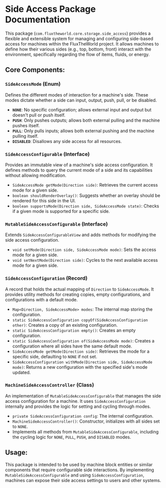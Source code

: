# Side Access Package Documentation

This package (`com.fluxtheworld.core.storage.side_access`) provides a flexible and extensible system for managing and configuring side-based access for machines within the FluxTheWorld project. It allows machines to define how their various sides (e.g., top, bottom, front) interact with the environment, specifically regarding the flow of items, fluids, or energy.

## Core Components:

### `SideAccessMode` (Enum)
Defines the different modes of interaction for a machine's side. These modes dictate whether a side can input, output, push, pull, or be disabled.
*   **`NONE`**: No specific configuration; allows external input and output but doesn't pull or push itself.
*   **`PUSH`**: Only pushes outputs; allows both external pulling and the machine pushes itself.
*   **`PULL`**: Only pulls inputs; allows both external pushing and the machine pulling itself.
*   **`DISABLED`**: Disallows any side access for all resources.

### `SideAccessConfigurable` (Interface)
Provides an immutable view of a machine's side access configuration. It defines methods to query the current mode of a side and its capabilities without allowing modification.
*   `SideAccessMode getMode(Direction side)`: Retrieves the current access mode for a given side.
*   `boolean shouldRenderOverlay()`: Suggests whether an overlay should be rendered for this side in the UI.
*   `boolean supportsMode(Direction side, SideAccessMode state)`: Checks if a given mode is supported for a specific side.

### `MutableSideAccessConfigurable` (Interface)
Extends `SideAccessConfigurableView` and adds methods for modifying the side access configuration.
*   `void setMode(Direction side, SideAccessMode mode)`: Sets the access mode for a given side.
*   `void setNextMode(Direction side)`: Cycles to the next available access mode for a given side.

### `SideAccessConfiguration` (Record)
A record that holds the actual mapping of `Direction` to `SideAccessMode`. It provides utility methods for creating copies, empty configurations, and configurations with a default mode.
*   `Map<Direction, SideAccessMode> modes`: The internal map storing the configuration.
*   `static SideAccessConfiguration copyOf(SideAccessConfiguration other)`: Creates a copy of an existing configuration.
*   `static SideAccessConfiguration empty()`: Creates an empty configuration.
*   `static SideAccessConfiguration of(SideAccessMode mode)`: Creates a configuration where all sides have the same default mode.
*   `SideAccessMode getMode(Direction side)`: Retrieves the mode for a specific side, defaulting to `NONE` if not set.
*   `SideAccessConfiguration withMode(Direction side, SideAccessMode mode)`: Returns a new configuration with the specified side's mode updated.

### `MachineSideAccessController` (Class)
An implementation of `MutableSideAccessConfigurable` that manages the side access configuration for a machine. It uses `SideAccessConfiguration` internally and provides the logic for setting and cycling through modes.
*   `private SideAccessConfiguration config`: The internal configuration.
*   `MachineSideAccessController()`: Constructor, initializes with all sides set to `NONE`.
*   Implements all methods from `MutableSideAccessConfigurable`, including the cycling logic for `NONE`, `PULL`, `PUSH`, and `DISABLED` modes.

## Usage:
This package is intended to be used by machine block entities or similar components that require configurable side interactions. By implementing `MutableSideAccessConfigurable` and using `SideAccessConfiguration`, machines can expose their side access settings to users and other systems.
